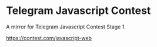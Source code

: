 # Telegram Javascript Contest

A mirror for Telegram Javascript Contest Stage 1.

https://contest.com/javascript-web
